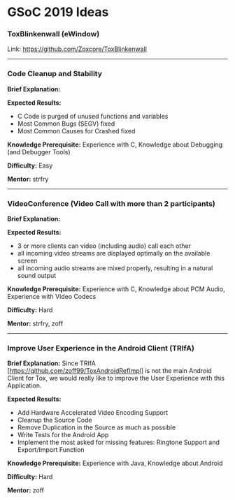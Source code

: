 # GSoC 2019 Ideas

### ToxBlinkenwall (eWindow)

Link: <a href="https://github.com/Zoxcore/ToxBlinkenwall">https://github.com/Zoxcore/ToxBlinkenwall</a>

___
### Code Cleanup and Stability

<b>Brief Explanation:</b>

<b>Expected Results:</b>
- C Code is purged of unused functions and variables
- Most Common Bugs (SEGV) fixed
- Most Common Causes for Crashed fixed

<b>Knowledge Prerequisite:</b> Experience with C, Knowledge about Debugging (and Debugger Tools)

<b>Difficulty:</b> Easy

<b>Mentor:</b> strfry

___
### VideoConference (Video Call with more than 2 participants)

<b>Brief Explanation:</b>

<b>Expected Results:</b>
- 3 or more clients can video (including audio) call each other
- all incoming video streams are displayed optimally on the available screen
- all incoming audio streams are mixed properly, resulting in a natural sound output

<b>Knowledge Prerequisite:</b> Experience with C, Knowledge about PCM Audio, Experience with Video Codecs

<b>Difficulty:</b> Hard

<b>Mentor:</b> strfry, zoff

___
### Improve User Experience in the Android Client (TRIfA)
<b>Brief Explanation:</b>
Since TRIfA [https://github.com/zoff99/ToxAndroidRefImpl] is not the main Android Client for Tox,
we would really like to improve the User Experience with this Application.

<b>Expected Results:</b>
- Add Hardware Accelerated Video Encoding Support
- Cleanup the Source Code
- Remove Duplication in the Source as much as possible
- Write Tests for the Android App
- Implement the most asked for missing features: Ringtone Support and Export/Import Function

<b>Knowledge Prerequisite:</b> Experience with Java, Knowledge about Android

<b>Difficulty:</b> Hard

<b>Mentor:</b> zoff
